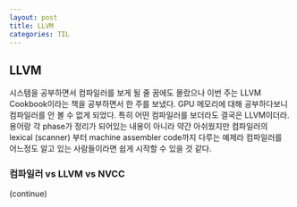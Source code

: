 ```yaml
---
layout: post
title: LLVM
categories: TIL
---
```


## LLVM
시스템을 공부하면서 컴파일러를 보게 될 줄 꿈에도 몰랐으나 이번 주는 LLVM Cookbook이라는 책을 공부하면서 한 주를 보냈다. GPU 메모리에 대해 공부하다보니 컴파일러를 안 볼 수 없게 되었다. 특히 어떤 컴파일러를 보더라도 결국은 LLVM이더라. 용어랑 각 phase가 정리가 되어있는 내용이 아니라 약간 아쉬웠지만 컴파일러의 lexical (scanner) 부터 machine assembler code까지 다루는 예제라
컴파일러를 어느정도 알고 있는 사람들이라면 쉽게 시작할 수 있을 것 같다.

### 컴파일러 vs LLVM vs NVCC


(continue)
